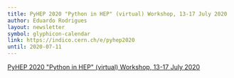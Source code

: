 ```yaml
---
title: PyHEP 2020 "Python in HEP" (virtual) Workshop, 13-17 July 2020
author: Eduardo Rodrigues
layout: newsletter
symbol: glyphicon-calendar
link: https://indico.cern.ch/e/pyhep2020
until: 2020-07-11
---
```

[PyHEP 2020 "Python in HEP" (virtual) Workshop, 13-17 July 2020](https://indico.cern.ch/e/pyhep2020)
